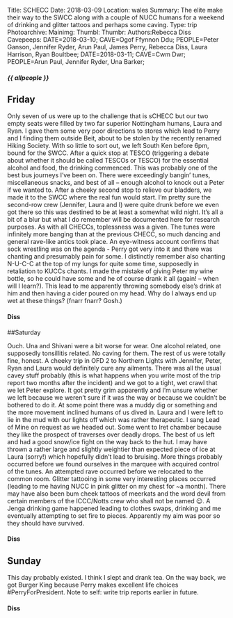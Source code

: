 Title: SCHECC
Date: 2018-03-09
Location: wales
Summary: The elite make their way to the SWCC along with a couple of NUCC humans for a weekend of drinking and glitter tattoos and perhaps some caving.
Type: trip
Photoarchive:
Mainimg: 
Thumbl: 
Thumbr:
Authors:Rebecca Diss
Cavepeeps: DATE=2018-03-10; CAVE=Ogof Ffynnon Ddu; PEOPLE=Peter Ganson, Jennifer Ryder, Arun Paul, James Perry, Rebecca Diss, Laura Harrison, Ryan Boultbee;
           DATE=2018-03-11; CAVE=Cwm Dwr; PEOPLE=Arun Paul, Jennifer Ryder, Una Barker;




##### {{ allpeople }}

## Friday
Only seven of us were up to the challenge that is sCHECC but our two empty seats were filled by two far superior Nottingham humans, Laura and Ryan. I gave them some very poor directions to stores which lead to Perry and I finding them outside Beit, about to be stolen by the recently renamed Hiking Society. With so little to sort out, we left South Ken before 6pm, bound for the SWCC. After a quick stop at TESCO (triggering a debate about whether it should be called TESCOs or TESCO) for the essential alcohol and food, the drinking commenced. This was probably one of the best bus journeys I’ve been on. There were exceedingly bangin’ tunes, miscellaneous snacks, and best of all – enough alcohol to knock out a Peter if we wanted to. After a cheeky second stop to relieve our bladders, we made it to the SWCC where the real fun would start. 
I’m pretty sure the second-row crew (Jennifer, Laura and I) were quite drunk before we even got there so this was destined to be at least a somewhat wild night. It’s all a bit of a blur but what I do remember will be documented here for research purposes. As with all CHECCs, toplessness was a given. The tunes were infinitely more banging than at the previous CHECC, so much dancing and general rave-like antics took place. An eye-witness account confirms that sock wrestling was on the agenda - Perry got very into it and there was chanting and presumably pain for some. I distinctly remember also chanting N-U-C-C at the top of my lungs for quite some time, supposedly in retaliation to KUCCs chants. I made the mistake of giving Peter my wine bottle, so he could have some and he of course drank it all (again! – when will I learn?). This lead to me apparently throwing somebody else’s drink at him and then having a cider poured on my head. Why do I always end up wet at these things? (fnarr fnarr? Gosh.)

#### Diss

##Saturday

Ouch. 
Una and Shivani were a bit worse for wear. One alcohol related, one supposedly tonsillitis related. No caving for them. The rest of us were totally fine, honest.
A cheeky trip in OFD 2 to Northern Lights with Jennifer, Peter, Ryan and Laura would definitely cure any ailments. There was all the usual cavey stuff probably (this is what happens when you write most of the trip report two months after the incident) and we got to a tight, wet crawl that we let Peter explore. It got pretty grim apparently and I’m unsure whether we left because we weren’t sure if it was the way or because we couldn’t be bothered to do it. At some point there was a muddy dig or something and the more movement inclined humans of us dived in. Laura and I were left to lie in the mud with our lights off which was rather therapeutic. I sang Lead of Mine on request as we headed out. Some went to Iret chamber because they like the prospect of traverses over deadly drops. The best of us left and had a good snow/ice fight on the way back to the hut. I may have thrown a rather large and slightly weightier than expected piece of ice at Laura (sorry!) which hopefully didn’t lead to bruising. 
More things probably occurred before we found ourselves in the marquee with acquired control of the tunes. An attempted rave occurred before we relocated to the common room. Glitter tattooing in some very interesting places occurred (leading to me having NUCC in pink glitter on my chest for ~a month). There may have also been bum cheek tattoos of meerkats and the word devil from certain members of the ICCC/Notts crew who shall not be named 😉. A Jenga drinking game happened leading to clothes swaps, drinking and me eventually attempting to set fire to pieces. Apparently my aim was poor so they should have survived. 

#### Diss

## Sunday
This day probably existed. I think I slept and drank tea. 
On the way back, we got Burger King because Perry makes excellent life choices #PerryForPresident.
Note to self: write trip reports earlier in future. 

#### Diss

